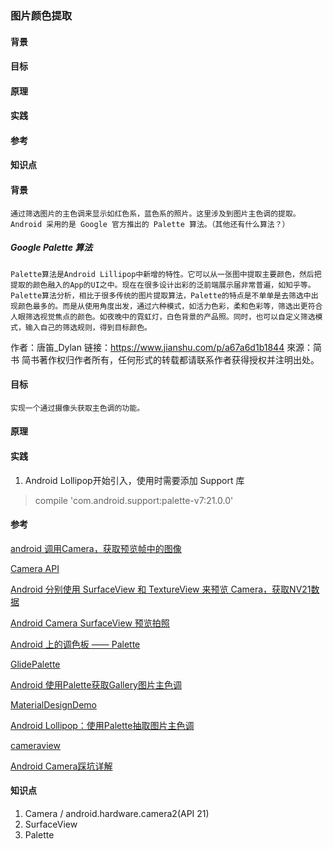 ### 图片颜色提取

#### 背景
#### 目标
#### 原理
#### 实践
#### 参考
#### 知识点

#### 背景
    通过筛选图片的主色调来显示如红色系，蓝色系的照片。这里涉及到图片主色调的提取。Android 采用的是 Google 官方推出的 Palette 算法。（其他还有什么算法？）

##### Google Palette 算法
    Palette算法是Android Lillipop中新增的特性。它可以从一张图中提取主要颜色，然后把提取的颜色融入的App的UI之中。现在在很多设计出彩的泛前端展示届非常普遍，如知乎等。Palette算法分析，相比于很多传统的图片提取算法，Palette的特点是不单单是去筛选中出现颜色最多的。而是从使用角度出发，通过六种模式，如活力色彩，柔和色彩等，筛选出更符合人眼筛选视觉焦点的颜色。如夜晚中的霓虹灯，白色背景的产品照。同时，也可以自定义筛选模式，输入自己的筛选规则，得到目标颜色。

作者：唐笛_Dylan
链接：https://www.jianshu.com/p/a67a6d1b1844
來源：简书
简书著作权归作者所有，任何形式的转载都请联系作者获得授权并注明出处。

#### 目标
    实现一个通过摄像头获取主色调的功能。

#### 原理
#### 实践
1. Android Lollipop开始引入，使用时需要添加 Support 库

> compile 'com.android.support:palette-v7:21.0.0'

#### 参考
[android 调用Camera，获取预览帧中的图像](https://blog.csdn.net/u013869488/article/details/49853217)

[Camera API](https://developer.android.com/guide/topics/media/camera#java)

[Android 分别使用 SurfaceView 和 TextureView 来预览 Camera，获取NV21数据](https://rustfisher.github.io/2018/02/26/Android_note/Android-camera_nv21_surfaceview_textureview/)

[Android Camera SurfaceView 预览拍照](https://www.jianshu.com/p/9e0f3fc5a3b4)

[Android 上的调色板 —— Palette](https://www.jianshu.com/p/430274ade74f)

[GlidePalette](https://github.com/florent37/GlidePalette)

[Android 使用Palette获取Gallery图片主色调](https://blog.csdn.net/zhoumushui/article/details/70143462)

[MaterialDesignDemo](https://github.com/loonggg/MaterialDesignDemo)

[Android Lollipop：使用Palette抽取图片主色调](https://www.jianshu.com/p/4dc897dc5354)

[cameraview](https://github.com/google/cameraview)

[Android Camera踩坑详解](https://hakuless.github.io/2017/12/12/Android-Camera%E8%B8%A9%E5%9D%91%E8%AF%A6%E8%A7%A3/)

#### 知识点
1. Camera / android.hardware.camera2(API 21)
2. SurfaceView
3. Palette